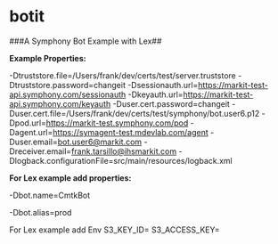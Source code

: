 # botit
###A Symphony Bot Example with Lex##


**Example Properties:**

-Dtruststore.file=/Users/frank/dev/certs/test/server.truststore
-Dtruststore.password=changeit
-Dsessionauth.url=https://markit-test-api.symphony.com/sessionauth
-Dkeyauth.url=https://markit-test-api.symphony.com/keyauth
-Duser.cert.password=changeit
-Duser.cert.file=/Users/frank/dev/certs/test/symphony/bot.user6.p12
-Dpod.url=https://markit-test.symphony.com/pod
-Dagent.url=https://symagent-test.mdevlab.com/agent
-Duser.email=bot.user6@markit.com
-Dreceiver.email=frank.tarsillo@ihsmarkit.com
-Dlogback.configurationFile=src/main/resources/logback.xml


**For Lex example add properties:**

-Dbot.name=CmtkBot

-Dbot.alias=prod

For Lex example add Env
S3_KEY_ID=
S3_ACCESS_KEY=